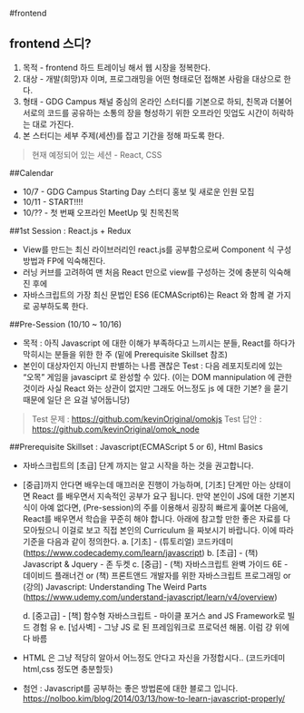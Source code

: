 #frontend

## frontend 스디?
1. 목적 - frontend 하드 트레이닝 해서 웹 시장을 정복한다.
2. 대상 - 개발(희망)자 이며, 프로그래밍을 어떤 형태로던 접해본 사람을 대상으로 한다.
3. 형태 - GDG Campus 채널 중심의 온라인 스터디를 기본으로 하되, 친목과 더불어 서로의 코드를 공유하는 소통의 장을 형성하기 위한 오프라인 밋업도 시간이 허락하는 대로 가진다.
4. 본 스터디는 세부 주제(세션)를 잡고 기간을 정해 파도록 한다.
 > 현재 예정되어 있는 세션 - React, CSS


##Calendar
- 10/7 - GDG Campus Starting Day 스터디 홍보 및 새로운 인원 모집
- 10/11 - START!!!!
- 10/?? - 첫 번째 오프라인 MeetUp 및 친목친목 


##1st Session : React.js + Redux
- View를 만드는 최신 라이브러리인 react.js를 공부함으로써 Component 식 구성 방법과 FP에 익숙해진다. 
- 러닝 커브를 고려하여 맨 처음 React 만으로 view를 구성하는 것에 충분히 익숙해진 후에 
- 자바스크립트의 가장 최신 문법인 ES6 (ECMAScript6)는 React 와 함께 곁 가지로  공부하도록 한다.
 


##Pre-Session (10/10 ~ 10/16)
- 목적 : 아직 Javascript 에 대한 이해가 부족하다고 느끼시는 분들, React를 하다가 막히시는 분들을 위한 한 주 (밑에 Prerequisite Skillset 참조)
- 본인이 대상자인지 아닌지 판별하는 나름 괜찮은 Test : 다음 레포지토리에 있는 “오목” 게임을 javasciprt 로 완성할 수 있다. (이는 DOM mannipulation 에 관한 것이라 사실 React 와는 상관이 없지만 그래도 어느정도 js 에 대한 기본? 을 묻기 때문에 일단 은 요걸 넣어둡니당)
>Test 문제 : https://github.com/kevinOriginal/omokjs
>Test 답안 : https://github.com/kevinOriginal/omok_node



##Prerequisite Skillset : Javascript(ECMAScript 5 or 6), Html Basics
- 자바스크립트의 [초급] 단계 까지는 알고 시작을 하는 것을 권고합니다. 
- [중급]까지 안다면 배우는데 매끄러운 진행이 가능하며, [기초] 단계만 아는 상태이면 React 를 배우면서 지속적인 공부가 요구 됩니다. 만약 본인이 JS에 대한 기본지식이 아예 없다면, (Pre-session)의 주를 이용해서 굉장히 빠르게 훑어본 다음에, React를 배우면서 학습을 꾸준히 해야 합니다. 아래에 참고할 만한 좋은 자료를 다 모아뒀으니 이걸로 보고 직접 본인의 Curriculum 을 짜보시기 바랍니다.
이에 따라 기준을 다음과 같이 정의한다.
 a. [기초] - (튜토리얼) 코드카데미(https://www.codecademy.com/learn/javascript)
 b. [초급] - (책) Javascript & Jquery - 존 두켓
 c. [중급] - (책) 자바스크립트 완벽 가이드 6E - 데이비드 플래너건
             or (책) 프론트앤드 개발자를 위한 자바스크립트 프로그래밍
             or (강의) Javascript: Understanding The Weird Parts
	  (https://www.udemy.com/understand-javascript/learn/v4/overview)

  d. [중고급] - [책] 함수형 자바스크립트 - 마이클 포거스
 	      and JS Framework로 빌드 경험 유
  e. [넘사벽] - 그냥 JS 로 된 프레임워크로 프로덕션 해봄. 이럼 걍 위에 다 바름

- HTML 은 그냥 적당히 알아서 어느정도 안다고 자신을 가정합시다..
(코드카데미 html,css 정도면 충분할듯)


* 첨언 : Javascript를 공부하는 좋은 방법론에 대한 블로그 입니다.
https://nolboo.kim/blog/2014/03/13/how-to-learn-javascript-properly/

